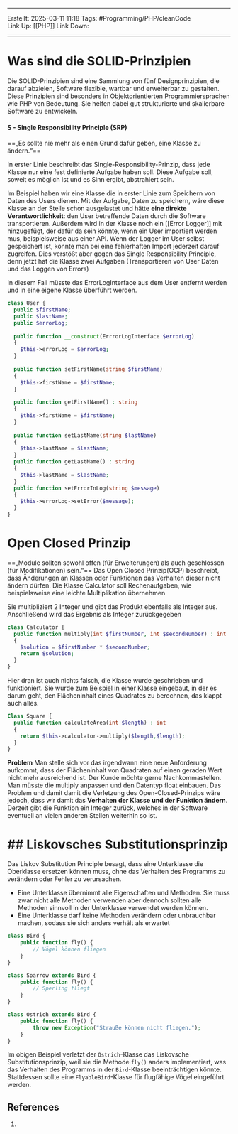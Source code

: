 
--- 
Erstellt: 2025-03-11    11:18 
Tags: #Programming/PHP/cleanCode  
Link Up: [[PHP]]
Link Down:

--- 
# Was sind die SOLID-Prinzipien
Die SOLID-Prinzipien sind eine Sammlung von fünf Designprinzipien, die darauf abzielen, Software flexible, wartbar und erweiterbar zu gestalten. Diese Prinzipien sind besonders in Objektorientierten Programmiersprachen wie PHP von Bedeutung. Sie helfen dabei gut strukturierte und skalierbare Software zu entwickeln.

#### S - Single Responsibility Principle (SRP)
==„Es sollte nie mehr als einen Grund dafür geben, eine Klasse zu ändern.“==

In erster Linie beschreibt das Single-Responsibility-Prinzip, dass jede Klasse nur eine fest definierte Aufgabe haben soll. Diese Aufgabe soll, soweit es möglich ist und es Sinn ergibt, abstrahiert sein.

Im Beispiel haben wir eine Klasse die in erster Linie zum Speichern von Daten des Users dienen. Mit der Aufgabe, Daten zu speichern, wäre diese Klasse an der Stelle schon ausgelastet und hätte **eine direkte Verantwortlichkeit**: den User betreffende Daten durch die Software transportieren.
Außerdem wird in der Klasse noch ein [[Error Logger]] mit hinzugefügt, der dafür da sein könnte, wenn ein User importiert werden mus, beispielsweise aus einer API. Wenn der Logger im User selbst gespeichert ist, könnte man bei eine fehlerhaften Import jederzeit darauf zugreifen. Dies verstößt aber gegen das Single Responsibility Principle, denn jetzt hat die Klasse zwei Aufgaben (Transportieren von User Daten und das Loggen von Errors)

In diesem Fall müsste das ErrorLogInterface aus dem User entfernt werden und in eine eigene Klasse überführt werden.
```PHP
class User {
  public $firstName;
  public $lastName;
  public $errorLog;
 
  public function __construct(ErrrorLogInterface $errorLog)
  {
    $this->errorLog = $errorLog;
  } 
 
  public function setFirstName(string $firstName) 
  { 
    $this->firstName = $firstName; 
  }
 
  public function getFirstName() : string
  {
    $this->firstName = $firstName;
  }
 
  public function setLastName(string $lastName)
  {
    $this->lastName = $lastName;
  }
  public function getLastName() : string
  {
    $this->lastName = $lastName;
  }
  public function setErrorInLog(string $message)
  {
    $this->errorLog->setError($message);
  }
}
```

# Open Closed Prinzip
==„Module sollten sowohl offen (für Erweiterungen) als auch geschlossen (für Modifikationen) sein.“==
Das Open Closed Prinzip(OCP) beschreibt, dass Änderungen an Klassen oder Funktionen das Verhalten dieser nicht ändern dürfen. Die Klasse Calculator soll Rechenaufgaben, wie beispielsweise eine leichte Multiplikation übernehmen

Sie multipliziert 2 Integer und gibt das Produkt ebenfalls als Integer aus. Anschließend wird das Ergebnis als Integer zurückgegeben
```PHP
class Calculator { 
  public function multiply(int $firstNumber, int $secondNumber) : int
  {
    $solution = $firstNumber * $secondNumber; 
    return $solution;
  }
}
```
Hier dran ist auch nichts falsch, die Klasse wurde geschrieben und funktioniert. Sie wurde zum Beispiel in einer Klasse eingebaut, in der es darum geht, den Flächeninhalt eines Quadrates zu berechnen, das klappt auch alles.
```PHP
Class Square {
  public function calculateArea(int $length) : int
  {
    return $this->calculator->multiply($length,$length);
  }
}
```

**Problem**
Man stelle sich vor das irgendwann eine neue Anforderung  aufkommt, dass der Flächeninhalt von Quadraten auf einen geraden Wert nicht mehr ausreichend ist. Der Kunde möchte gerne Nachkommastellen. Man müsste die multiply anpassen und den Datentyp float einbauen. 
Das Problem und damit damit die Verletzung des Open-Closed-Prinzips wäre jedoch, dass wir damit das **Verhalten der Klasse und der Funktion ändern**. Derzeit gibt die Funktion ein Integer zurück, welches in der Software eventuell an vielen anderen Stellen weiterhin so ist.

# ## Liskovsches Substitutionsprinzip
Das Liskov Substitution Principle besagt, dass eine Unterklasse die Oberklasse ersetzen können muss, ohne das Verhalten des Programms zu verändern oder Fehler zu verursachen.
- Eine Unterklasse übernimmt alle Eigenschaften und Methoden. Sie muss zwar nicht alle Methoden verwenden aber dennoch sollten alle Methoden sinnvoll in der Unterklasse verwendet werden können.
- Eine Unterklasse darf keine Methoden verändern oder unbrauchbar machen, sodass sie sich anders verhält als erwartet
```PHP
class Bird {
    public function fly() {
        // Vögel können fliegen
    }
}

class Sparrow extends Bird {
    public function fly() {
        // Sperling fliegt
    }
}

class Ostrich extends Bird {
    public function fly() {
        throw new Exception("Strauße können nicht fliegen.");
    }
}
```
Im obigen Beispiel verletzt der `Ostrich`-Klasse das Liskovsche Substitutionsprinzip, weil sie die Methode `fly()` anders implementiert, was das Verhalten des Programms in der `Bird`-Klasse beeinträchtigen könnte. Stattdessen sollte eine `FlyableBird`-Klasse für flugfähige Vögel eingeführt werden.


## References
1. 



